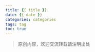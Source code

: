 ```yaml
---
title: {{ title }}
date: {{ date }}
categories: categories
tags: tag
toc: true
---
```



>原创内容，欢迎交流转载请注明出处